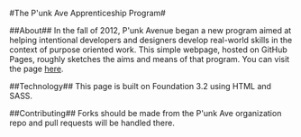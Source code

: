 #The P'unk Ave Apprenticeship Program#

##About##
In the fall of 2012, P'unk Avenue began a new program aimed at helping intentional developers and designers develop real-world skills in the context of purpose oriented work.
This simple webpage, hosted on GitHub Pages, roughly sketches the aims and means of that program. You can visit the page [here](http://punkave.github.com/Apprenticeship/ "Apprentice Page").

##Technology##
This page is built on Foundation 3.2 using HTML and SASS. 

##Contributing##
Forks should be made from the P'unk Ave organization repo and pull requests will be handled there.
